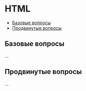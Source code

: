 # HTML

- [Базовые вопросы](#Базовые-вопросы)
- [Продвинутые вопросы](#Продвинутые-вопросы)

## Базовые вопросы

...


## Продвинутые вопросы

...
